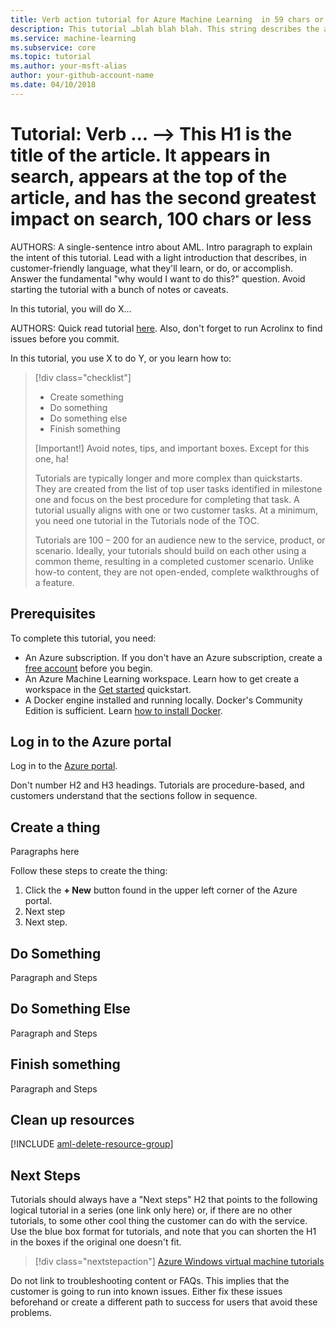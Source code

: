 ```yaml
---
title: Verb action tutorial for Azure Machine Learning  in 59 chars or less. Include the name Azure Machine Learning. Include the word 'tutorial'. Test title here https://moz.com/learn/seo/title-tag 
description: This tutorial …blah blah blah. This string describes the article in 115 to 145 characters. Include the word 'tutorial' in your description. Use SEO kind of action verbs here. such as - Learn how to do this and that using customer words. This info is displayed on the search page inline with the article date stamp. If your intro para describes your article's intent, you can use it here edited for length.
ms.service: machine-learning
ms.subservice: core
ms.topic: tutorial
ms.author: your-msft-alias
author: your-github-account-name
ms.date: 04/10/2018
---
```


# Tutorial: Verb ... --> This H1 is the title of the article. It appears in search, appears at the top of the article, and has the second greatest impact on search, 100 chars or less

AUTHORS: A single-sentence intro about AML. Intro paragraph to explain the intent of this tutorial. Lead with a light introduction that describes, in customer-friendly language, what they'll learn, or do, or accomplish. Answer the fundamental "why would I want to do this?" question. Avoid starting the tutorial with a bunch of notes or caveats.

In this tutorial, you will do X...

AUTHORS: Quick read tutorial [here](https://review.learn.microsoft.com/help/contribute/contribute-how-to-mvc-tutorial?branch=main). Also, don't forget to run Acrolinx to find issues before you commit.

In this tutorial, you use X to do Y, or you learn how to:
> [!div class="checklist"]
> * Create something
> * Do something
> * Do something else
> * Finish something 
> 
> [Important!]
> Avoid notes, tips, and important boxes. Except for this one, ha!
> 
> Tutorials are typically longer and more complex than quickstarts. They are created from the list of top user tasks identified in milestone one and focus on the best procedure for completing that task. A tutorial usually aligns with one or two customer tasks. At a minimum, you need one tutorial in the Tutorials node of the TOC.
> 
> Tutorials are 100 – 200 for an audience new to the service, product, or scenario. Ideally, your tutorials should build on each other using a common theme, resulting in a completed customer scenario. Unlike how-to content, they are not open-ended, complete walkthroughs of a feature.

## Prerequisites

To complete this tutorial, you need:
* An Azure subscription. If you don't have an Azure subscription, create a [free account](https://azure.microsoft.com/free/?WT.mc_id=A261C142F) before you begin. 
* An Azure Machine Learning workspace. Learn how to get create a workspace in the [Get started](quickstart-get-started.md#create-a-workspace) quickstart.
* A Docker engine installed and running locally. Docker's Community Edition is sufficient. Learn [how to install Docker](https://docs.docker.com/engine/installation/).


## Log in to the Azure portal
Log in to the [Azure portal](https://portal.azure.com).

Don't number H2 and H3 headings. Tutorials are procedure-based, and customers understand that the sections follow in sequence.

## Create a thing
Paragraphs here 

Follow these steps to create the thing:
1. Click the **+ New**  button found in the upper left corner of the Azure portal.
2. Next step
3. Next step.

## Do Something
Paragraph and Steps 

## Do Something Else
Paragraph and Steps 

## Finish something
Paragraph and Steps 

## Clean up resources

[!INCLUDE [aml-delete-resource-group](../../../includes/aml-delete-resource-group.md)]

## Next Steps
Tutorials should always have a "Next steps" H2 that points to the following logical tutorial in a series (one link only here) or, if there are no other tutorials, to some other cool thing the customer can do with the service. Use the blue box format for tutorials, and note that you can shorten the H1 in the boxes if the original one doesn't fit.

> [!div class="nextstepaction"]
> [Azure Windows virtual machine tutorials](../../articles/machine-learning/overview-what-is-azure-ml.md)

Do not link to troubleshooting content or FAQs. This implies that the customer is going to run into known issues. Either fix these issues beforehand or create a different path to success for users that avoid these problems.

